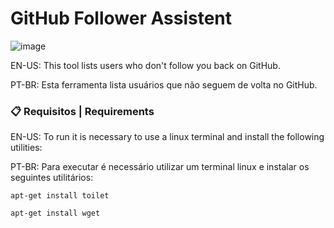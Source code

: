 # GitHub Follower Assistent

![image](https://user-images.githubusercontent.com/76706456/151252288-7d440adf-6122-4278-991f-8874ff89881a.png)

EN-US:
This tool lists users who don't follow you back on GitHub.

PT-BR:
Esta ferramenta lista usuários que não seguem de volta no GitHub.

### 📋 Requisitos | Requirements

EN-US:
To run it is necessary to use a linux terminal and install the following utilities:

PT-BR:
Para executar é necessário utilizar um terminal linux e instalar os seguintes utilitários:

```
apt-get install toilet
```

```
apt-get install wget
```
